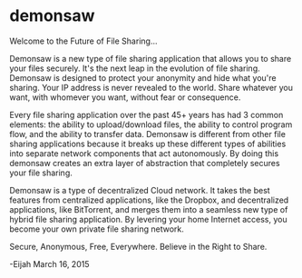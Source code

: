# demonsaw
Welcome to the Future of File Sharing...

Demonsaw is a new type of file sharing application that allows you to share your files securely. It's the next leap in the evolution of file sharing. Demonsaw is designed to protect your anonymity and hide what you're sharing. Your IP address is never revealed to the world. Share whatever you want, with whomever you want, without fear or consequence.

Every file sharing application over the past 45+ years has had 3 common elements: the ability to upload/download files, the ability to control program flow, and the ability to transfer data. Demonsaw is different from other file sharing applications because it breaks up these different types of abilities into separate network components that act autonomously. By doing this demonsaw creates an extra layer of abstraction that completely secures your file sharing.

Demonsaw is a type of decentralized Cloud network. It takes the best features from centralized applications, like the Dropbox, and decentralized applications, like BitTorrent, and merges them into a seamless new type of hybrid file sharing application. By levering your home Internet access, you become your own private file sharing network.

Secure, Anonymous, Free, Everywhere. Believe in the Right to Share.

-Eijah
March 16, 2015
